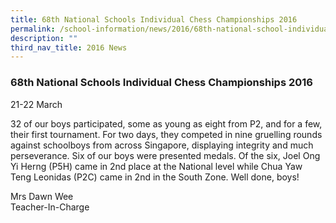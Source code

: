 ```yaml
---
title: 68th National Schools Individual Chess Championships 2016
permalink: /school-information/news/2016/68th-national-school-individual-chess-championships/
description: ""
third_nav_title: 2016 News
---
```

### **68th National Schools Individual Chess Championships 2016**
21-22 March  
  
32 of our boys participated, some as young as eight from P2, and for a few, their first tournament. For two days, they competed in nine gruelling rounds against schoolboys from across Singapore, displaying integrity and much perseverance. Six of our boys were presented medals. Of the six, Joel Ong Yi Herng (P5H) came in 2nd place at the National level while Chua Yaw Teng Leonidas (P2C) came in 2nd in the South Zone. Well done, boys!  
  
Mrs Dawn Wee<br>
Teacher-In-Charge